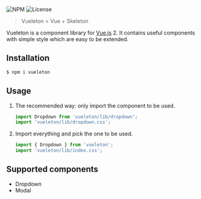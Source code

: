 ![NPM](https://img.shields.io/npm/v/vueleton.svg)
![License](https://img.shields.io/npm/l/vueleton.svg)

> Vueleton = Vue + Skeleton

Vueleton is a component library for [Vue.js](https://vuejs.org/) 2.
It contains useful components with simple style which are easy to be extended.

Installation
---
``` sh
$ npm i vueleton
```

Usage
---
1. The recommended way: only import the component to be used.

   ``` js
   import Dropdown from 'vueleton/lib/dropdown';
   import 'vueleton/lib/dropdown.css';
   ```

2. Import everything and pick the one to be used.

   ``` js
   import { Dropdown } from 'vueleton';
   import 'vueleton/lib/index.css';
   ```

Supported components
---
- Dropdown
- Modal
